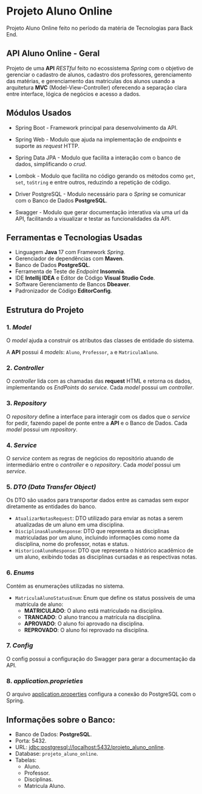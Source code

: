 # Projeto Aluno Online

Projeto Aluno Online feito no período da matéria de Tecnologias para Back End.

## API Aluno Online - Geral

Projeto de uma **API** *RESTful* feito no ecossistema *Spring* com o objetivo de gerenciar o cadastro de alunos, cadastro dos professores, gerenciamento das matérias, e gerenciamento das matriculas dos alunos usando a arquitetura **MVC** (Model-View-Controller) oferecendo a separação clara entre interface, lógica de negócios e acesso a dados.

## Módulos Usados

- Spring Boot - Framework principal para desenvolvimento da API.

- Spring Web - Modulo que ajuda na implementação de *endpoints* e suporte as *request* HTTP.

- Spring Data JPA - Modulo que facilita a interação com o banco de dados, simplificando o *crud*.

- Lombok - Modulo que facilita no código gerando os métodos como `get`, `set`, `toString` e entre outros, reduzindo a repetição de código.

- Driver PostgreSQL - Modulo necessário para o *Spring* se comunicar com o Banco de Dados **PostgreSQL**.

- Swagger - Modulo que gerar documentação interativa via uma url da API, facilitando a visualizar e testar as funcionalidades da API.

## Ferramentas e Tecnologias Usadas

- Linguagem **Java** 17 com Framework *Spring*.
- Gerenciador de dependências com **Maven**.
- Banco de Dados **PostgreSQL**.
- Ferramenta de Teste de *Endpoint* **Insomnia**.
- IDE **Intellij IDEA** e Editor de Código **Visual Studio Code**.
- Software Gerenciamento de Bancos **Dbeaver**.
- Padronizador de Código **EditorConfig**.

## Estrutura do Projeto

### 1. *Model*

O *model* ajuda a construir os atributos das classes de entidade do sistema.

A **API** possui 4 *models*: `Aluno`, `Professor`, `a` e `MatriculaAluno`.

### 2. *Controller*

O *controller* lida com as chamadas das **request** HTML e retorna os dados, implementando os *EndPoints* do *service*. Cada *model* possui um *controller*.

### 3. *Repository*

O *repository* define a interface para interagir com os dados que o *service* for pedir, fazendo papel de ponte entre a **API** e o Banco de Dados. Cada *model* possui um *repository*.

### 4. *Service*

O *service* contem as regras de negócios do repositório atuando de intermediário entre o *controller* e o *repository*. Cada *model* possui um *service*.

### 5. *DTO (Data Transfer Object)* 

Os DTO são usados para transportar dados entre as camadas sem expor diretamente as entidades do banco.

- `AtualizarNotasRequest`: DTO utilizado para enviar as notas a serem atualizadas de um aluno em uma disciplina.
- `DisciplinasAlunoResponse`: DTO que representa as disciplinas matriculadas por um aluno, incluindo informações como nome da disciplina, nome do professor, notas e status.
- `HistoricoAlunoResponse`: DTO que representa o histórico acadêmico de um aluno, exibindo todas as disciplinas cursadas e as respectivas notas.

### 6. *Enums* 

Contém as enumerações utilizadas no sistema.

- `MatriculaAlunoStatusEnum`: Enum que define os status possíveis de uma matrícula de aluno:
  - **MATRICULADO**: O aluno está matriculado na disciplina.
  - **TRANCADO**: O aluno trancou a matrícula na disciplina.
  - **APROVADO**: O aluno foi aprovado na disciplina.
  - **REPROVADO**: O aluno foi reprovado na disciplina.


### 7. *Config*

O config possui a configuração do Swagger para gerar a documentação da API.

### 8. *application.proprieties*

O arquivo [application.properties](api/src/main/resources/application.properties) configura a conexão do PostgreSQL com o Spring.

## Informações sobre o Banco:

- Banco de Dados: **PostgreSQL**.
- Porta: 5432.
- URL: [jdbc:postgresql://localhost:5432/projeto_aluno_online](jdbc:postgresql://localhost:5432/projeto_aluno_online).
- Database: `projeto_aluno_online`.
- Tabelas: 
  - Aluno.
  - Professor.
  - Disciplinas.
  - Matricula Aluno.
